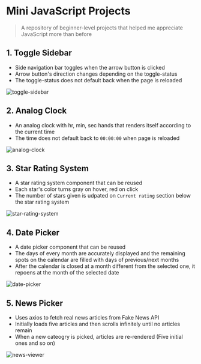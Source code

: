 # Mini JavaScript Projects
> A repository of beginner-level projects that helped me appreciate JavaScript more than before  

## 1. Toggle Sidebar
- Side navigation bar toggles when the arrow button is clicked 
- Arrow button's direction changes depending on the toggle-status 
- The toggle-status does not default back when the page is reloaded 

![toggle-sidebar](https://user-images.githubusercontent.com/112310899/206948888-3788db50-25de-4b93-8fe9-feb0e645f278.gif)

## 2. Analog Clock
- An analog clock with hr, min, sec hands that renders itself according to the current time
- The time does not default back to `00:00:00` when page is reloaded  

![analog-clock](https://user-images.githubusercontent.com/112310899/206948973-4cb8f0ec-9450-47ac-a7d3-99b577da8caf.gif)

## 3. Star Rating System
- A star rating system component that can be reused 
- Each star's color turns gray on hover, red on click
- The number of stars given is udpated on `Current rating` section below the star rating system 

![star-rating-system](https://user-images.githubusercontent.com/112310899/206948998-7bb90301-bc91-44ba-aa03-8f999398c8da.gif)

## 4. Date Picker
- A date picker component that can be reused 
- The days of every month are accurately displayed and the remaining spots on the calendar are filled with days of previous/next months
- After the calendar is closed at a month different from the selected one, it repoens at the month of the selected date 

![date-picker](https://user-images.githubusercontent.com/112310899/206949047-864f444f-fb8e-464e-afee-f4f70c786ca5.gif)

## 5. News Picker 
- Uses axios to fetch real news articles from Fake News API  
- Initially loads five articles and then scrolls infinitely until no articles remain
- When a new cateogry is picked, articles are re-rendered (Five initial ones and so on)

![news-viewer](https://user-images.githubusercontent.com/112310899/206949077-7ac2b8df-8d84-4328-acd5-20a9f5ebe693.gif)
